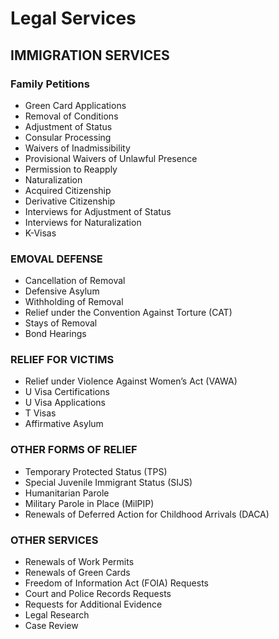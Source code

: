 # Legal Services

## IMMIGRATION SERVICES

### Family Petitions

- Green Card Applications
- Removal of Conditions
- Adjustment of Status
- Consular Processing
- Waivers of Inadmissibility
- Provisional Waivers of Unlawful Presence
- Permission to Reapply
- Naturalization
- Acquired Citizenship
- Derivative Citizenship
- Interviews for Adjustment of Status
- Interviews for Naturalization
- K-Visas

### EMOVAL DEFENSE

- Cancellation of Removal
- Defensive Asylum
- Withholding of Removal
- Relief under the Convention Against Torture (CAT)
- Stays of Removal
- Bond Hearings

### RELIEF FOR VICTIMS

- Relief under Violence Against Women’s Act (VAWA)
- U Visa Certifications
- U Visa Applications
- T Visas
- Affirmative Asylum

### OTHER FORMS OF RELIEF

- Temporary Protected Status (TPS)
- Special Juvenile Immigrant Status (SIJS)
- Humanitarian Parole
- Military Parole in Place (MilPIP)
- Renewals of Deferred Action for Childhood Arrivals (DACA)

### OTHER SERVICES

- Renewals of Work Permits
- Renewals of Green Cards
- Freedom of Information Act (FOIA) Requests
- Court and Police Records Requests
- Requests for Additional Evidence
- Legal Research
- Case Review
